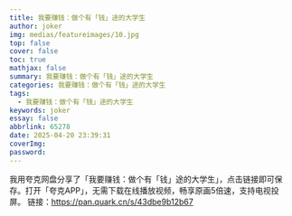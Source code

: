 ```yaml
---
title: 我要赚钱：做个有「钱」途的大学生
author: joker
img: medias/featureimages/10.jpg
top: false
cover: false
toc: true
mathjax: false
summary: 我要赚钱：做个有「钱」途的大学生
categories: 我要赚钱：做个有「钱」途的大学生
tags:
  - 我要赚钱：做个有「钱」途的大学生
keywords: joker
essay: false
abbrlink: 65278
date: 2025-04-20 23:39:31
coverImg:
password:
---
```


我用夸克网盘分享了「我要赚钱：做个有「钱」途的大学生」，点击链接即可保存。打开「夸克APP」，无需下载在线播放视频，畅享原画5倍速，支持电视投屏。
链接：https://pan.quark.cn/s/43dbe9b12b67
